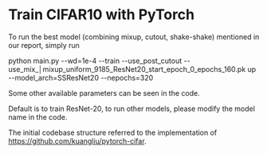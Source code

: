 # Train CIFAR10 with PyTorch

To run the best model (combining mixup, cutout, shake-shake) mentioned in our report, simply run

python main.py --wd=1e-4 --train --use_post_cutout --use_mix_│mixup_uniform_9185_ResNet20_start_epoch_0_epochs_160.pk
up --model_arch=SSResNet20 --nepochs=320

Some other available parameters can be seen in the code.

Default is to train ResNet-20, to run other models, please modify the model name in the code.

The initial codebase structure referred to the implementation of https://github.com/kuangliu/pytorch-cifar.
